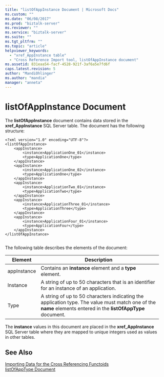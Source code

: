 ```yaml
---
title: "listOfAppInstance Document | Microsoft Docs"
ms.custom: ""
ms.date: "06/08/2017"
ms.prod: "biztalk-server"
ms.reviewer: ""
ms.service: "biztalk-server"
ms.suite: ""
ms.tgt_pltfrm: ""
ms.topic: "article"
helpviewer_keywords: 
  - "xref_AppInstance table"
  - "Cross Reference Import tool, listOfAppInstance document"
ms.assetid: 831eaa54-facf-4528-921f-3af6a5e7fd6f
caps.latest.revision: 5
author: "MandiOhlinger"
ms.author: "mandia"
manager: "anneta"
---
```

# listOfAppInstance Document
The **listOfAppInstance** document contains data stored in the **xref_AppInstance** SQL Server table. The document has the following structure:  
  
```  
<?xml version="1.0" encoding="UTF-8"?>  
<listOfAppInstance>  
    <appInstance>  
        <instance>ApplicationOne_01</instance>  
        <type>ApplicationOne</type>  
    </appInstance>  
    <appInstance>  
        <instance>ApplicationOne_02</instance>  
        <type>ApplicationOne</type>  
    </appInstance>  
    <appInstance>  
        <instance>ApplicationTwo_01</instance>  
        <type>ApplicationTwo</type>  
    </appInstance>  
    <appInstance>  
        <instance>ApplicationThree_01</instance>  
        <type>ApplicationThree</type>  
    </appInstance>  
    <appInstance>  
        <instance>ApplicationFour_01</instance>  
        <type>ApplicationFour</type>  
    </appInstance>  
</listOfAppInstance>  
  
```  
  
 The following table describes the elements of the document:  
  
|Element|Description|  
|-------------|-----------------|  
|appInstance|Contains an **instance** element and a **type** element.|  
|Instance|A string of up to 50 characters that is an identifier for an instance of an application.|  
|Type|A string of up to 50 characters indicating the application type. The value must match one of the **name** elements entered in the **listOfAppType** document.|  
  
 The **instance** values in this document are placed in the **xref_AppInstance** SQL Server table where they are mapped to unique integers used as values in other tables.  
  
## See Also  
 [Importing Data for the Cross Referencing Functoids](../core/importing-data-for-the-cross-referencing-functoids.md)   
 [listOfAppType Document](../core/listofapptype-document.md)